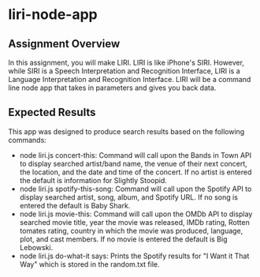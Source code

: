 # liri-node-app

## Assignment Overview
In this assignment, you will make LIRI. LIRI is like iPhone's SIRI. However, while SIRI is a Speech Interpretation and Recognition Interface, LIRI is a Language Interpretation and Recognition Interface. LIRI will be a command line node app that takes in parameters and gives you back data.

## Expected Results
 This app was designed to produce search results based on the following commands: 
 * node liri.js concert-this: Command will call upon the Bands in Town API to display searched artist/band name, the venue of their next concert, the location, and the date and time of the concert. If no artist is entered the default is information for Slightly Stoopid. 
 * node liri.js spotify-this-song: Command will call upon the Spotify API to display searched artist, song, album, and Spotify URL. If no song is entered the default is Baby Shark.  
 * node liri.js movie-this: Command will call upon the OMDb API to display searched movie title, year the movie was released, IMDb rating, Rotten tomates rating, country in which the movie was produced, language, plot, and cast members. If no movie is entered the default is Big Lebowski. 
 * node liri.js do-what-it says: Prints the Spotify results for "I Want it That Way" which is stored in the random.txt file. 
